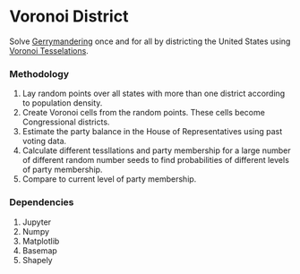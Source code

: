 # Voronoi District #

Solve [Gerrymandering](https://en.wikipedia.org/wiki/Gerrymandering) once and for all by districting the United States using [Voronoi Tesselations](https://en.wikipedia.org/wiki/Voronoi_diagram).

### Methodology ###

1. Lay random points over all states with more than one district according to population density.
2. Create Voronoi cells from the random points. These cells become Congressional districts.
3. Estimate the party balance in the House of Representatives using past voting data.
4. Calculate different tessllations and party membership for a large number of different random number seeds to find
probabilities of different levels of party membership.
5. Compare to current level of party membership.

### Dependencies ###

1. Jupyter
2. Numpy
3. Matplotlib
4. Basemap
5. Shapely
